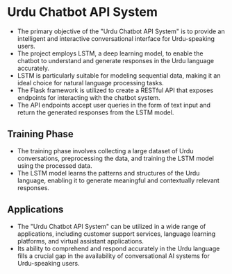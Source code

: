 # Urdu Chatbot API System
- The primary objective of the "Urdu Chatbot API System" is to provide an intelligent and interactive conversational interface for Urdu-speaking users.
- The project employs LSTM, a deep learning model, to enable the chatbot to understand and generate responses in the Urdu language accurately.
- LSTM is particularly suitable for modeling sequential data, making it an ideal choice for natural language processing tasks.
- The Flask framework is utilized to create a RESTful API that exposes endpoints for interacting with the chatbot system.
- The API endpoints accept user queries in the form of text input and return the generated responses from the LSTM model.

## Training Phase
- The training phase involves collecting a large dataset of Urdu conversations, preprocessing the data, and training the LSTM model using the processed data.
- The LSTM model learns the patterns and structures of the Urdu language, enabling it to generate meaningful and contextually relevant responses.

## Applications
- The "Urdu Chatbot API System" can be utilized in a wide range of applications, including customer support services, language learning platforms, and virtual assistant applications.
- Its ability to comprehend and respond accurately in the Urdu language fills a crucial gap in the availability of conversational AI systems for Urdu-speaking users.
